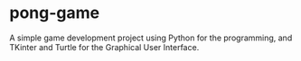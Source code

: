 # pong-game
A simple game development project using Python for the programming, and TKinter and Turtle for the Graphical User Interface.

